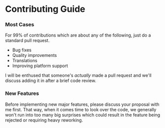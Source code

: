 # Contributing Guide
### Most Cases
For 99% of contributions which are about any of the following, just do a standard pull request.
- Bug fixes
- Quality improvements
- Translations
- Improving platform support

I will be enthused that someone's *actually* made a pull request and we'll discuss adding it in after a brief code review.

### New Features
Before implementing new major features, please discuss your proposal with me first. That way, when it comes time to 
look over the code, we generally won't run into too many big surprises which could result in the feature being rejected 
or requiring heavy reworking.
